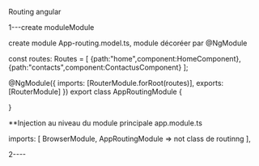 Routing angular 

1---create moduleModule

create module App-routing.model.ts, module décoréer par @NgModule


const routes: Routes = [
  {path:"home",component:HomeComponent},
  {path:"contacts",component:ContactusComponent}
];

@NgModule({
  imports: [RouterModule.forRoot(routes)],
  exports: [RouterModule]
})
export class AppRoutingModule {


}

**Injection au niveau du module principale app.module.ts
  
  imports: [
    BrowserModule,
    AppRoutingModule => not class de routinng
  ],


2----
